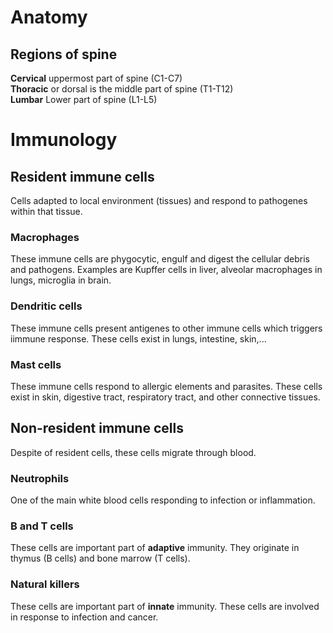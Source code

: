 # Anatomy  
## Regions of spine
**Cervical** uppermost part of spine (C1-C7)  
**Thoracic** or dorsal is the middle part of spine (T1-T12)  
**Lumbar** Lower part of spine (L1-L5)  
# Immunology  
## Resident immune cells  
Cells adapted to local environment (tissues) and respond to pathogenes within that tissue.   
### Macrophages  
These immune cells are phygocytic, engulf and digest the cellular debris and pathogens.  Examples are Kupffer cells in liver, alveolar macrophages in lungs, microglia in brain.  
### Dendritic cells  
These immune cells present antigenes to other immune cells which triggers iimmune response.  These cells exist in lungs, intestine, skin,...   
### Mast cells  
These immune cells respond to allergic elements and parasites. These cells exist in skin, digestive tract, respiratory tract, and other connective tissues.  

## Non-resident immune cells
Despite of resident cells, these cells migrate through blood.  
### Neutrophils  
One of the main white blood cells responding to infection or inflammation.  
### B and T cells  
These cells are important part of **adaptive** immunity. They originate in thymus (B cells) and bone marrow (T cells).  
### Natural killers  
These cells are important part of **innate** immunity.  These cells are involved in response to infection and cancer.




